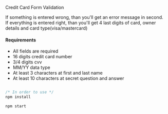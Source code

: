 Credit Card Form Validation

If something is entered wrong, than you'll get an error message in second.
If everything is entered right, than you'll get 4 last digits of card, owner details and card type(visa/mastercard)
#### Requirements

- All fields are required
- 16 digits credit card number
- 3/4 digits cvv
- MM/YY data type
- At least 3 characters at first and last name
- At least 10 characters at secret question and answer

 
```javascript

/* In order to use */
npm install

npm start

```
